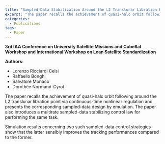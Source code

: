```yaml
---
title: "Sampled-Data Stabilization Around the L2 Translunar Libration Point"
excerpt: "The paper recalls the achievement of quasi-halo orbit following around the L2 translunar libration point via continuous-time nonlinear regulation and presents the corresponding sampled-data design by emulation."
categories:
  - Publications
tags:
  - Paper
---
```


**3rd IAA Conference on University Satellite Missions and CubeSat Workshop and International Workshop on Lean Satellite Standardization**

**Authors:**
* Lorenzo Ricciardi Celsi
* Raffaello Bonghi
* Salvatore Monaco
* Dorothée Normand-Cyrot

The paper recalls the achievement of quasi-halo orbit following around the L2 translunar libration point via continuous-time nonlinear regulation and presents the corresponding sampled-data design by emulation. The paper also introduces a multirate sampled-data stabilizing control law for performing the same task.

Simulation results concerning two such sampled-data control strategies show that the latter sensibly improves the tracking performances compared to the former.


